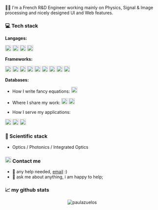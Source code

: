 👨‍🦱 I'm a French R&D Engineer working mainly on Physics, Signal & Image processing and nicely designed UI and Web features.


</details>

### 💻 Tech stack 

**Langages:**

<code><img height="20" src="https://img.shields.io/badge/-Python-3776AB?style=flat-square&logo=Python&logoColor=white"></code>
<code><img height="20" src="https://img.shields.io/badge/-C%2B%2B-00599C?style=flat-square&logo=C%2B%2B&logoColor=white"></code>
<code><img height="20" src="https://camo.githubusercontent.com/b6bb7e896dde004dfccd659f5c28ea8eed32363165f2ac4c34acb1d3a0caf34c/68747470733a2f2f696d672e736869656c64732e696f2f62616467652f432532332d3233393132303f7374796c653d666c61742d737175617265266c6f676f3d632d7368617270266c6f676f436f6c6f723d7768697465"></code>
<code><img height="20" src="https://camo.githubusercontent.com/df0502c80beb74aa002d8db6fd9e38c305e7ac3788c58e5383bb37da6eb4240c/68747470733a2f2f696d672e736869656c64732e696f2f62616467652f4d61746c61622d4641373334333f7374796c653d666f722d7468652d6261646765266c6f676f3d6d6174726978266c6f676f436f6c6f723d7768697465"></code>

**Frameworks:**
    

<code><img height="20" src="https://img.shields.io/badge/-PyTorch-EE4C2C?style=flat-square&logo=PyTorch&logoColor=white"></code>
<code><img height="20" src="https://camo.githubusercontent.com/ded3313717ccd403a7879baba52b83c5f2da691a5208ad08ee20c9990e6003fd/68747470733a2f2f696d672e736869656c64732e696f2f62616467652f5363696b69742532304c6561726e2d626c61636b3f6c6f676f3d7363696b69742d6c6561726e267374796c653d706c6173746963"></code>
<code><img height="20" src="https://img.shields.io/badge/-TensorFlow-FF6F00?style=flat-square&logo=TensorFlow&logoColor=white"></code>
<code><img height="20" src="https://img.shields.io/badge/-NumPy-013243?style=flat-square&logo=NumPy&logoColor=white"></code>
<code><img height="20" src="https://img.shields.io/badge/-OpenCV-5C3EE8?style=flat-square&logo=OpenCV&logoColor=white"></code>
<code><img height="20" src="https://img.shields.io/badge/-pandas-150458?style=flat-square&logo=pandas&logoColor=white"></code>
<code><img height="20" src="https://img.shields.io/badge/-Plotly-3F4F75?style=flat-square&logo=Plotly&logoColor=white"></code>
<code><img height="20" src="https://img.shields.io/badge/-Streamlit-FF4B4B?style=flat-square&logo=Streamlit&logoColor=white"></code>
<code><img height="20" src="https://camo.githubusercontent.com/9f47ab44c8425fb370779a070dee85979d5ec780212db4cc44c203de2ee4c384/68747470733a2f2f696d672e736869656c64732e696f2f62616467652f446a616e676f2d3039324532303f7374796c653d666c61742d737175617265266c6f676f3d446a616e676f266c6f676f436f6c6f723d7768697465"></code>

**Databases:**

- How I write fancy equations: 
<code><img height="20" src="https://img.shields.io/badge/-LaTeX-008080?style=flat-square&logo=LaTeX&logoColor=white"></code>
- Where I share my work: 
<code><img height="20" src="https://img.shields.io/badge/-GitHub-181717?style=flat-square&logo=github"></code>
<code><img height="20" src="https://camo.githubusercontent.com/ee0b29c084ed34315ec537382415472aa4018bed793cef8454aa3f1e5bf70a56/68747470733a2f2f696d672e736869656c64732e696f2f62616467652f2d4269746275636b65742d3030353243433f7374796c653d666c6174266c6f676f3d4269746275636b6574266c6f676f436f6c6f723d7768697465"></code>


- How I serve my applications: 

<code><img height="20" src="https://img.shields.io/badge/Container-Docker-2496ED?style=flat-square&logo=Docker&logoColor=white"></code>
<code><img height="20" src="https://img.shields.io/badge/Web-FastAPI-009688?style=flat-square&logo=fastapi&logoColor=white"></code>
<code><img height="20" src="https://img.shields.io/badge/Cloud-AWS-FF9900?style=flat-square&logo=amazon-aws&logoColor=white"></code>


### 🚀 Scientific stack 

- Optics / Photonics / Integrated Optics

### <img height="20" src="https://media.giphy.com/media/hvRJCLFzcasrR4ia7z/giphy.gif"> Contact me 
   
- 💼 any help needed, [email](mailto:paul.azuelos@hotmail.fr) :)
- 💬 ask me about anything, i am happy to help;

### 📈 my github stats


<p align="center"> <img src="https://github-readme-stats.vercel.app/api?username=paulazuelos&show_icons=true&theme=gotham" alt="paulazuelos" />
 

